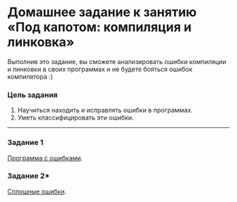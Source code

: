 # Домашнее задание к занятию «Под капотом: компиляция и линковка»

Выполнив это задание, вы сможете анализировать ошибки компиляции и линковки в своих программах и не будете бояться ошибок компилятора :) 

### Цель задания

1. Научиться находить и исправлять ошибки в программах.
2. Уметь классифицировать эти ошибки.

------

### Задание 1

[Программа с ошибками](01).

### Задание 2*

[Сплошные ошибки](02).

